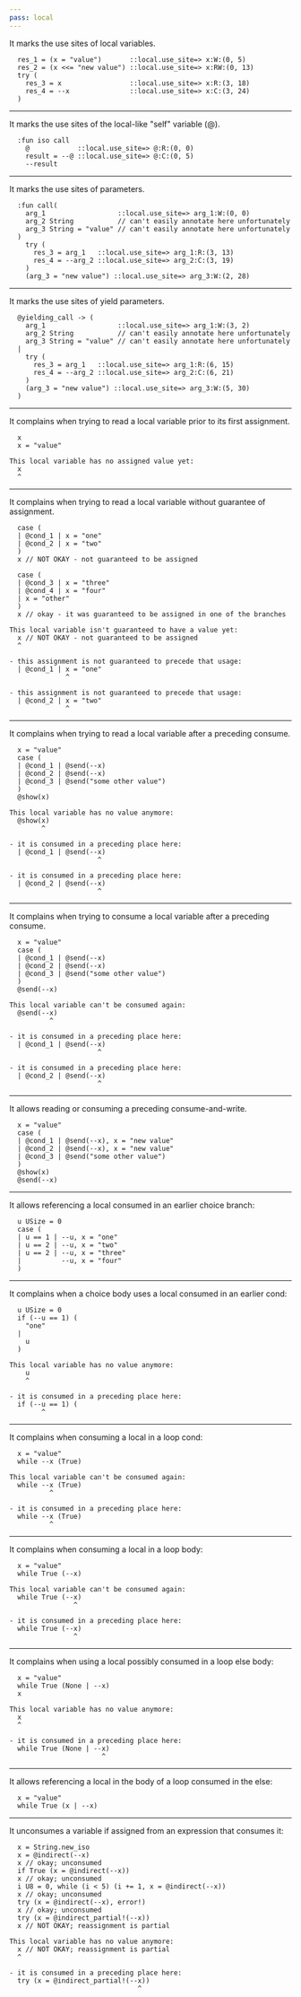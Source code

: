 ```yaml
---
pass: local
---
```


It marks the use sites of local variables.

```mare
  res_1 = (x = "value")       ::local.use_site=> x:W:(0, 5)
  res_2 = (x <<= "new value") ::local.use_site=> x:RW:(0, 13)
  try (
    res_3 = x                 ::local.use_site=> x:R:(3, 18)
    res_4 = --x               ::local.use_site=> x:C:(3, 24)
  )
```

---

It marks the use sites of the local-like "self" variable (@).

```mare
  :fun iso call
    @            ::local.use_site=> @:R:(0, 0)
    result = --@ ::local.use_site=> @:C:(0, 5)
    --result
```

---

It marks the use sites of parameters.

```mare
  :fun call(
    arg_1                  ::local.use_site=> arg_1:W:(0, 0)
    arg_2 String           // can't easily annotate here unfortunately
    arg_3 String = "value" // can't easily annotate here unfortunately
  )
    try (
      res_3 = arg_1   ::local.use_site=> arg_1:R:(3, 13)
      res_4 = --arg_2 ::local.use_site=> arg_2:C:(3, 19)
    )
    (arg_3 = "new value") ::local.use_site=> arg_3:W:(2, 28)
```

---

It marks the use sites of yield parameters.

```mare
  @yielding_call -> (
    arg_1                  ::local.use_site=> arg_1:W:(3, 2)
    arg_2 String           // can't easily annotate here unfortunately
    arg_3 String = "value" // can't easily annotate here unfortunately
  |
    try (
      res_3 = arg_1   ::local.use_site=> arg_1:R:(6, 15)
      res_4 = --arg_2 ::local.use_site=> arg_2:C:(6, 21)
    )
    (arg_3 = "new value") ::local.use_site=> arg_3:W:(5, 30)
  )
```

---

It complains when trying to read a local variable prior to its first assignment.

```mare
  x
  x = "value"
```
```error
This local variable has no assigned value yet:
  x
  ^
```

---

It complains when trying to read a local variable without guarantee of assignment.

```mare
  case (
  | @cond_1 | x = "one"
  | @cond_2 | x = "two"
  )
  x // NOT OKAY - not guaranteed to be assigned

  case (
  | @cond_3 | x = "three"
  | @cond_4 | x = "four"
  | x = "other"
  )
  x // okay - it was guaranteed to be assigned in one of the branches
```
```error
This local variable isn't guaranteed to have a value yet:
  x // NOT OKAY - not guaranteed to be assigned
  ^

- this assignment is not guaranteed to precede that usage:
  | @cond_1 | x = "one"
              ^

- this assignment is not guaranteed to precede that usage:
  | @cond_2 | x = "two"
              ^
```

---

It complains when trying to read a local variable after a preceding consume.

```mare
  x = "value"
  case (
  | @cond_1 | @send(--x)
  | @cond_2 | @send(--x)
  | @cond_3 | @send("some other value")
  )
  @show(x)
```
```error
This local variable has no value anymore:
  @show(x)
        ^

- it is consumed in a preceding place here:
  | @cond_1 | @send(--x)
                      ^

- it is consumed in a preceding place here:
  | @cond_2 | @send(--x)
                      ^
```

---

It complains when trying to consume a local variable after a preceding consume.

```mare
  x = "value"
  case (
  | @cond_1 | @send(--x)
  | @cond_2 | @send(--x)
  | @cond_3 | @send("some other value")
  )
  @send(--x)
```
```error
This local variable can't be consumed again:
  @send(--x)
          ^

- it is consumed in a preceding place here:
  | @cond_1 | @send(--x)
                      ^

- it is consumed in a preceding place here:
  | @cond_2 | @send(--x)
                      ^
```

---

It allows reading or consuming a preceding consume-and-write.

```mare
  x = "value"
  case (
  | @cond_1 | @send(--x), x = "new value"
  | @cond_2 | @send(--x), x = "new value"
  | @cond_3 | @send("some other value")
  )
  @show(x)
  @send(--x)
```

---

It allows referencing a local consumed in an earlier choice branch:

```mare
  u USize = 0
  case (
  | u == 1 | --u, x = "one"
  | u == 2 | --u, x = "two"
  | u == 2 | --u, x = "three"
  |          --u, x = "four"
  )
```

---

It complains when a choice body uses a local consumed in an earlier cond:

```mare
  u USize = 0
  if (--u == 1) (
    "one"
  |
    u
  )
```
```error
This local variable has no value anymore:
    u
    ^

- it is consumed in a preceding place here:
  if (--u == 1) (
        ^
```

---

It complains when consuming a local in a loop cond:

```mare
  x = "value"
  while --x (True)
```
```error
This local variable can't be consumed again:
  while --x (True)
          ^

- it is consumed in a preceding place here:
  while --x (True)
          ^
```

---

It complains when consuming a local in a loop body:

```mare
  x = "value"
  while True (--x)
```
```error
This local variable can't be consumed again:
  while True (--x)
                ^

- it is consumed in a preceding place here:
  while True (--x)
                ^
```

---

It complains when using a local possibly consumed in a loop else body:

```mare
  x = "value"
  while True (None | --x)
  x
```
```error
This local variable has no value anymore:
  x
  ^

- it is consumed in a preceding place here:
  while True (None | --x)
                       ^
```

---

It allows referencing a local in the body of a loop consumed in the else:

```mare
  x = "value"
  while True (x | --x)
```

---

It unconsumes a variable if assigned from an expression that consumes it:

```mare
  x = String.new_iso
  x = @indirect(--x)
  x // okay; unconsumed
  if True (x = @indirect(--x))
  x // okay; unconsumed
  i U8 = 0, while (i < 5) (i += 1, x = @indirect(--x))
  x // okay; unconsumed
  try (x = @indirect(--x), error!)
  x // okay; unconsumed
  try (x = @indirect_partial!(--x))
  x // NOT OKAY; reassignment is partial
```
```error
This local variable has no value anymore:
  x // NOT OKAY; reassignment is partial
  ^

- it is consumed in a preceding place here:
  try (x = @indirect_partial!(--x))
                                ^
```
